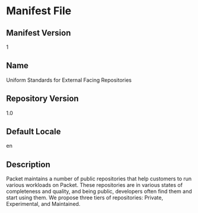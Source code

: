 # Manifest File

## Manifest Version

1

## Name

Uniform Standards for External Facing Repositories

## Repository Version

1.0

## Default Locale

en

## Description

Packet maintains a number of public repositories that help customers to run various workloads on Packet. These repositories are in various states of completeness and quality, and being public, developers often find them and start using them. We propose three tiers of repositories: Private, Experimental, and Maintained.
